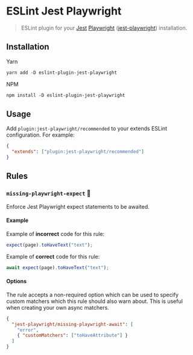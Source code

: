 # ESLint Jest Playwright

> ESLint plugin for your [Jest](https://jestjs.io/) [Playwright](https://github.com/microsoft/playwright) ([jest-playwright](https://github.com/mmarkelov/jest-playwright/)) installation.

## Installation

Yarn

```txt
yarn add -D eslint-plugin-jest-playwright
```

NPM

```txt
npm install -D eslint-plugin-jest-playwright
```

## Usage

Add `plugin:jest-playwright/recommended` to your extends ESLint configuration. For example:

```json
{
  "extends": ["plugin:jest-playwright/recommended"]
}
```

## Rules

### `missing-playwright-expect` 🔧

Enforce Jest Playwright expect statements to be awaited.

#### Example

Example of **incorrect** code for this rule:

```js
expect(page).toHaveText("text");
```

Example of **correct** code for this rule:

```js
await expect(page).toHaveText("text");
```

#### Options

The rule accepts a non-required option which can be used to specify custom matchers which this rule should also warn about. This is useful when creating your own async matchers.

```json
{
  "jest-playwright/missing-playwright-await": [
    "error",
    { "customMatchers": ["toHaveAttribute"] }
  ]
}
```
